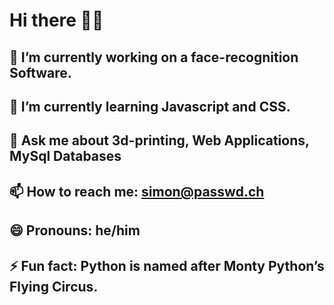 # Hi there 👋🎸



## 🔭 I’m currently working on a face-recognition Software.
## 🌱 I’m currently learning Javascript and CSS.
## 💬 Ask me about 3d-printing, Web Applications, MySql Databases
## 📫 How to reach me: simon@passwd.ch
## 😄 Pronouns: he/him
## ⚡ Fun fact: Python is named after Monty Python’s Flying Circus.



